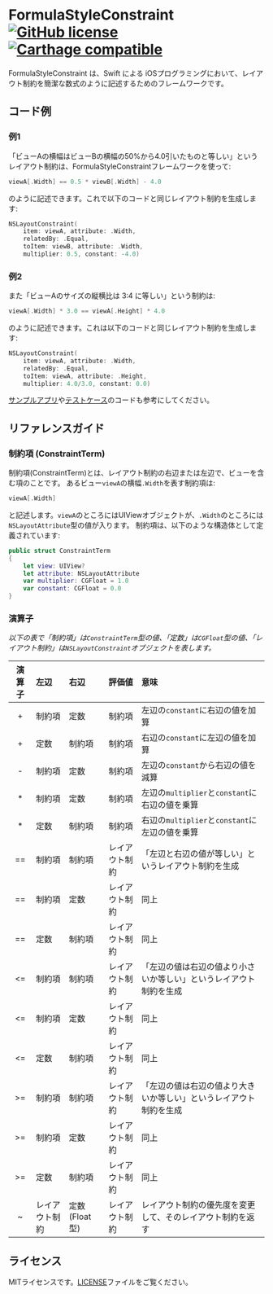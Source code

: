 # FormulaStyleConstraint [![GitHub license](https://img.shields.io/badge/license-MIT-lightgrey.svg)](https://raw.githubusercontent.com/fhisa/FormulaStyleConstraint/master/LICENSE) [![Carthage compatible](https://img.shields.io/badge/Carthage-compatible-4BC51D.svg?style=flat)](https://github.com/Carthage/Carthage)

FormulaStyleConstraint は、Swift による iOSプログラミングにおいて、レイアウト制約を簡潔な数式のように記述するためのフレームワークです。


## コード例

### 例1
「ビューAの横幅はビューBの横幅の50%から4.0引いたものと等しい」というレイアウト制約は、FormulaStyleConstraintフレームワークを使って:
```swift
viewA[.Width] == 0.5 * viewB[.Width] - 4.0
```
のように記述できます。これで以下のコードと同じレイアウト制約を生成します:
```swift
NSLayoutConstraint(
    item: viewA, attribute: .Width,
    relatedBy: .Equal,
    toItem: viewB, attribute: .Width,
    multiplier: 0.5, constant: -4.0)
```

### 例2
また「ビューAのサイズの縦横比は 3:4 に等しい」という制約は:
```swift
viewA[.Width] * 3.0 == viewA[.Height] * 4.0
```
のように記述できます。これは以下のコードと同じレイアウト制約を生成します:
```swift
NSLayoutConstraint(
    item: viewA, attribute: .Width,
    relatedBy: .Equal,
    toItem: viewA, attribute: .Height,
    multiplier: 4.0/3.0, constant: 0.0)
```

[サンプルアプリ](https://github.com/fhisa/FormulaStyleConstraint/blob/master/SampleApp/ViewController.swift)や[テストケース](https://github.com/fhisa/FormulaStyleConstraint/blob/master/FormulaStyleConstraintTests/FormulaStyleConstraintTests.swift)のコードも参考にしてください。

## リファレンスガイド

### 制約項 (ConstraintTerm)

制約項(ConstraintTerm)とは、レイアウト制約の右辺または左辺で、ビューを含む項のことです。
あるビュー`viewA`の横幅`.Width`を表す制約項は:
```swift
viewA[.Width]
```
と記述します。`viewA`のところにはUIViewオブジェクトが、`.Width`のところには`NSLayoutAttribute`型の値が入ります。
制約項は、以下のような構造体として定義されています:
```swift
public struct ConstraintTerm
{
    let view: UIView?
    let attribute: NSLayoutAttribute
    var multiplier: CGFloat = 1.0
    var constant: CGFloat = 0.0
}
```

### 演算子

*以下の表で「制約項」は`ConstraintTerm`型の値、「定数」は`CGFloat`型の値、「レイアウト制約」は`NSLayoutConstraint`オブジェクトを表します。*

| 演算子 | 左辺 | 右辺 | 評価値 | 意味 |
|:-----:|:------|:------|:-------|:--|
| +     | 制約項 | 定数   | 制約項 | 左辺の`constant`に右辺の値を加算 |
| +     | 定数   | 制約項 | 制約項 | 右辺の`constant`に左辺の値を加算 |
| -     | 制約項 | 定数   | 制約項 | 左辺の`constant`から右辺の値を減算 |
| *     | 制約項 | 定数   | 制約項 | 左辺の`multiplier`と`constant`に右辺の値を乗算 |
| *     | 定数   | 制約項 | 制約項 | 右辺の`multiplier`と`constant`に左辺の値を乗算 |
| ==    | 制約項 | 制約項 | レイアウト制約 | 「左辺と右辺の値が等しい」というレイアウト制約を生成 |
| ==    | 制約項 | 定数   | レイアウト制約 | 同上 |
| ==    | 定数   | 制約項 | レイアウト制約 | 同上 |
| <=    | 制約項 | 制約項 | レイアウト制約 | 「左辺の値は右辺の値より小さいか等しい」というレイアウト制約を生成 |
| <=    | 制約項 | 定数   | レイアウト制約 | 同上 |
| <=    | 定数   | 制約項 | レイアウト制約 | 同上 |
| >=    | 制約項 | 制約項 | レイアウト制約 | 「左辺の値は右辺の値より大きいか等しい」というレイアウト制約を生成 |
| >=    | 制約項 | 定数   | レイアウト制約 | 同上 |
| >=    | 定数   | 制約項 | レイアウト制約 | 同上 |
| ~     | レイアウト制約 | 定数(Float型) | レイアウト制約 | レイアウト制約の優先度を変更して、そのレイアウト制約を返す |

## ライセンス

MITライセンスです。[LICENSE](https://github.com/fhisa/FormulaStyleConstraint/blob/master/LICENSE)ファイルをご覧ください。
